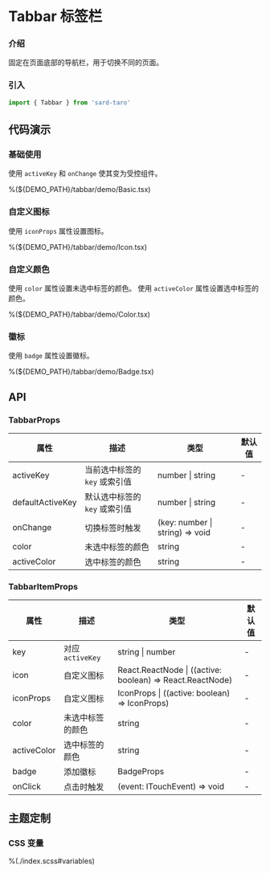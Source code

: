 # Tabbar 标签栏

### 介绍

固定在页面底部的导航栏，用于切换不同的页面。

### 引入

```ts
import { Tabbar } from 'sard-taro'
```

## 代码演示

### 基础使用

使用 `activeKey` 和 `onChange` 使其变为受控组件。

%(${DEMO_PATH}/tabbar/demo/Basic.tsx)

### 自定义图标

使用 `iconProps` 属性设置图标。

%(${DEMO_PATH}/tabbar/demo/Icon.tsx)

### 自定义颜色

使用 `color` 属性设置未选中标签的颜色。
使用 `activeColor` 属性设置选中标签的颜色。

%(${DEMO_PATH}/tabbar/demo/Color.tsx)

### 徽标

使用 `badge` 属性设置徽标。

%(${DEMO_PATH}/tabbar/demo/Badge.tsx)

## API

### TabbarProps

| 属性             | 描述                          | 类型                            | 默认值 |
| ---------------- | ----------------------------- | ------------------------------- | ------ |
| activeKey        | 当前选中标签的 `key` 或索引值 | number \| string                | -      |
| defaultActiveKey | 默认选中标签的 `key` 或索引值 | number \| string                | -      |
| onChange         | 切换标签时触发                | (key: number \| string) => void | -      |
| color            | 未选中标签的颜色              | string                          | -      |
| activeColor      | 选中标签的颜色                | string                          | -      |

### TabbarItemProps

| 属性        | 描述             | 类型                                                      | 默认值 |
| ----------- | ---------------- | --------------------------------------------------------- | ------ |
| key         | 对应 `activeKey` | string \| number                                          | -      |
| icon        | 自定义图标       | React.ReactNode \| ((active: boolean) => React.ReactNode) | -      |
| iconProps   | 自定义图标       | IconProps \| ((active: boolean) => IconProps)             | -      |
| color       | 未选中标签的颜色 | string                                                    | -      |
| activeColor | 选中标签的颜色   | string                                                    | -      |
| badge       | 添加徽标         | BadgeProps                                                | -      |
| onClick     | 点击时触发       | (event: ITouchEvent) => void                              | -      |

## 主题定制

### CSS 变量

%(./index.scss#variables)
